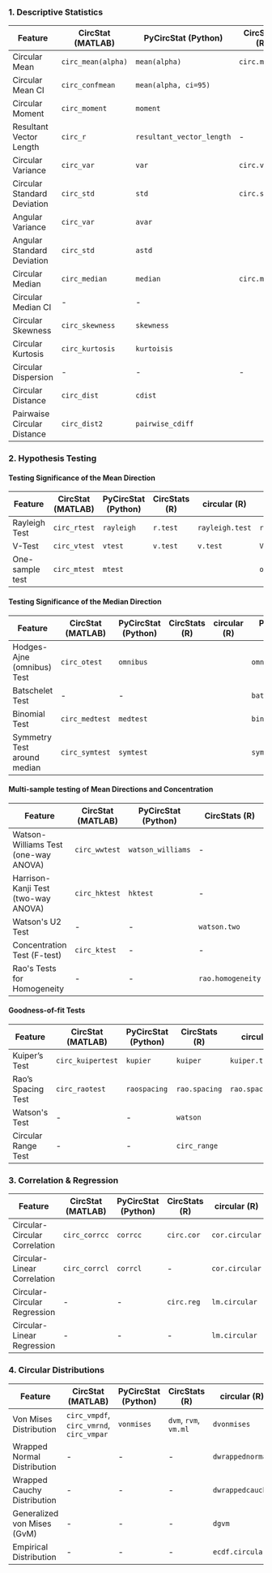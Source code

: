 

### 1. Descriptive Statistics

| Feature                     | CircStat (MATLAB)  | PyCircStat (Python)       | CircStats (R) | circular (R)      | PyCircStat2 (Python) |
| --------------------------- | ------------------ | ------------------------- | ------------- | ----------------- | -------------------- |
| Circular Mean               | `circ_mean(alpha)` | `mean(alpha)`             | `circ.mean`   | `mean.circular`   | `circ_mean`          |
| Circular Mean CI            | `circ_confmean`    | `mean(alpha, ci=95)`      |               |                   | `circ_mean_ci`       |
| Circular Moment             | `circ_moment`      | `moment`                  |               |                   | `circ_moment`        |
| Resultant Vector Length     | `circ_r`           | `resultant_vector_length` | -             | `rho.circular`    | `circ_r`             |
| Circular Variance           | `circ_var`         | `var`                     | `circ.var`    | `var.circular`    | `circ_var`           |
| Circular Standard Deviation | `circ_std`         | `std`                     | `circ.sd`     | `sd.circular`     | `circ_std`           |
| Angular Variance            | `circ_var`         | `avar`                    |               |                   | `angular_var`        |
| Angular Standard Deviation  | `circ_std`         | `astd`                    |               |                   | `angular_std`        |
| Circular Median             | `circ_median`      | `median`                  | `circ.median` | `median.circular` | `circ_median`        |
| Circular Median CI          | -                  | -                         |               |                   | `circ_median_ci`     |
| Circular Skewness           | `circ_skewness`    | `skewness`                |               |                   | `circ_skewness`      |
| Circular Kurtosis           | `circ_kurtosis`    | `kurtoisis`               |               |                   | `circ_kurtosis`      |
| Circular Dispersion         | -                  | -                         | -             | -                 | `circ_dispersion`    |
| Circular Distance           | `circ_dist`        | `cdist`                   |               |                   | `circ_dist`          |
| Pairwaise Circular Distance | `circ_dist2`       | `pairwise_cdiff`          |               |                   | `circ_pairdist`      |


### 2. Hypothesis Testing

#### Testing Significance of the Mean Direction

| Feature         | CircStat (MATLAB) | PyCircStat (Python) | CircStats (R) | circular (R)    | PyCircStat2 (Python) |
| --------------- | ----------------- | ------------------- | ------------- | --------------- | -------------------- |
| Rayleigh Test   | `circ_rtest`      | `rayleigh`          | `r.test`      | `rayleigh.test` | `rayleigh_test`      |
| V-Test          | `circ_vtest`      | `vtest`             | `v.test`      | `v.test`        | `V_test`             |
| One-sample test | `circ_mtest`      | `mtest`             |               |                 | `one_sample_test`    |

#### Testing Significance of the Median Direction

| Feature                     | CircStat (MATLAB) | PyCircStat (Python) | CircStats (R) | circular (R) | PyCircStat2 (Python) |
| --------------------------- | ----------------- | ------------------- | ------------- | ------------ | -------------------- |
| Hodges-Ajne (omnibus) Test  | `circ_otest`      | `omnibus`           |               |              | `omnibus_test`       |
| Batschelet Test             | -                 | -                   |               |              | `batschelet_test`    |
| Binomial Test               | `circ_medtest`    | `medtest`           |               |              | `binomial_test`      |
| Symmetry Test around median | `circ_symtest`    | `symtest`           |               |              | `symmetry_test`      |

#### Multi-sample testing of Mean Directions and Concentration

| Feature                              | CircStat (MATLAB) | PyCircStat (Python) | CircStats (R)     | circular (R)           | PyCircStat2 (Python)   |
| ------------------------------------ | ----------------- | ------------------- | ----------------- | ---------------------- | ---------------------- |
| Watson-Williams Test (one-way ANOVA) | `circ_wwtest`     | `watson_williams`   | -                 | `watson.williams.test` | `watson_williams_test` |
| Harrison-Kanji Test (two-way ANOVA)  | `circ_hktest`     | `hktest`            | -                 |                        | -                      |
| Watson's U2 Test                     | -                 | -                   | `watson.two`      |                        | `watson_u2_test`       |
| Concentration Test (F-test)          | `circ_ktest`      | -                   | -                 |                        | `concentration_test`   |
| Rao's Tests for Homogeneity          | -                 | -                   | `rao.homogeneity` |                        | `rao_homogeneity_test` |

#### Goodness-of-fit Tests

| Feature             | CircStat (MATLAB) | PyCircStat (Python) | CircStats (R) | circular (R)       | PyCircStat2 (Python) |
| ------------------- | ----------------- | ------------------- | ------------- | ------------------ | -------------------- |
| Kuiper’s Test       | `circ_kuipertest` | `kupier`            | `kuiper`      | `kuiper.test`      | `circ_kuiper_test`   |
| Rao’s Spacing Test  | `circ_raotest`    | `raospacing`        | `rao.spacing` | `rao.spacing.test` | `rao_spacing_test`   |
| Watson's Test       | -                 | -                   | `watson`      |                    | `watson_test`        |
| Circular Range Test | -                 | -                   | `circ_range`  |                    | `circ_range_test`    |


### 3. Correlation & Regression
| Feature                       | CircStat (MATLAB) | PyCircStat (Python) | CircStats (R) | circular (R)   | PyCircStat2 (Python) |
| ----------------------------- | ----------------- | ------------------- | ------------- | -------------- | -------------------- |
| Circular-Circular Correlation | `circ_corrcc`     | `corrcc`            | `circ.cor`    | `cor.circular` | `aacorr`             |
| Circular-Linear Correlation   | `circ_corrcl`     | `corrcl`            | -             | `cor.circular` | `alcorr`             |
| Circular-Circular Regression  | -                 | -                   | `circ.reg`    | `lm.circular`  | `CCRegression`       |
| Circular-Linear Regression    | -                 | -                    | -             | `lm.circular`  | `CLRegression`       |



### 4. Circular Distributions
| Feature                     | CircStat (MATLAB)                        | PyCircStat (Python) | CircStats (R)         | circular (R)     | PyCircStat2 (Python) |
| --------------------------- | ---------------------------------------- | ------------------- | --------------------- | ---------------- | -------------------- |
| Von Mises Distribution      | `circ_vmpdf`, `circ_vmrnd`, `circ_vmpar` | `vonmises`          | `dvm`, `rvm`, `vm.ml` | `dvonmises`      | `vonmises`           |
| Wrapped Normal Distribution | -                                        | -                   | -                     | `dwrappednormal` | `wrappednormal_pdf`  |
| Wrapped Cauchy Distribution | -                                        | -                   | -                     | `dwrappedcauchy` | `wrappedcauchy_pdf`  |
| Generalized von Mises (GvM) | -                                        | -                   | -                     | `dgvm`           | `gvm_pdf`            |
| Empirical Distribution      | -                                        | -                   | -                     | `ecdf.circular`  | `circ_empirical`     |
